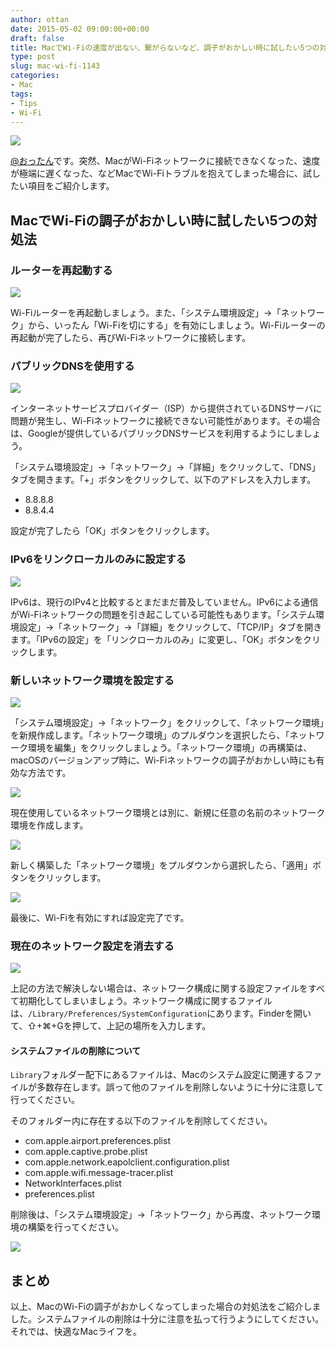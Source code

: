 ```yaml
---
author: ottan
date: 2015-05-02 09:00:00+00:00
draft: false
title: MacでWi-Fiの速度が出ない、繋がらないなど、調子がおかしい時に試したい5つの対処法
type: post
slug: mac-wi-fi-1143
categories:
- Mac
tags:
- Tips
- Wi-Fi
---
```


![](/uploads/2015/05/150502-5544325658139.jpg)






[@おったん](https://twitter.com/ottanxyz)です。突然、MacがWi-Fiネットワークに接続できなくなった、速度が極端に遅くなった、などMacでWi-Fiトラブルを抱えてしまった場合に、試したい項目をご紹介します。





## MacでWi-Fiの調子がおかしい時に試したい5つの対処法





### ルーターを再起動する





![](/uploads/2015/05/150502-554435a0ebb50.png)






Wi-Fiルーターを再起動しましょう。また、「システム環境設定」→「ネットワーク」から、いったん「Wi-Fiを切にする」を有効にしましょう。Wi-Fiルーターの再起動が完了したら、再びWi-Fiネットワークに接続します。





### パブリックDNSを使用する





![](/uploads/2015/05/150502-554435a3e36a9.png)






インターネットサービスプロバイダー（ISP）から提供されているDNSサーバに問題が発生し、Wi-Fiネットワークに接続できない可能性があります。その場合は、Googleが提供しているパブリックDNSサービスを利用するようにしましょう。





「システム環境設定」→「ネットワーク」→「詳細」をクリックして、「DNS」タブを開きます。「+」ボタンをクリックして、以下のアドレスを入力します。






  * 8.8.8.8
  * 8.8.4.4




設定が完了したら「OK」ボタンをクリックします。





### IPv6をリンクローカルのみに設定する





![](/uploads/2015/05/150502-554435a66eb8e.png)






IPv6は、現行のIPv4と比較するとまだまだ普及していません。IPv6による通信がWi-Fiネットワークの問題を引き起こしている可能性もあります。「システム環境設定」→「ネットワーク」→「詳細」をクリックして、「TCP/IP」タブを開きます。「IPv6の設定」を「リンクローカルのみ」に変更し、「OK」ボタンをクリックします。





### 新しいネットワーク環境を設定する





![](/uploads/2015/05/150502-554435a956ce5.png)






「システム環境設定」→「ネットワーク」をクリックして、「ネットワーク環境」を新規作成します。「ネットワーク環境」のプルダウンを選択したら、「ネットワーク環境を編集」をクリックしましょう。「ネットワーク環境」の再構築は、macOSのバージョンアップ時に、Wi-Fiネットワークの調子がおかしい時にも有効な方法です。





![](/uploads/2015/05/150502-554435ac4d8a0.png)






現在使用しているネットワーク環境とは別に、新規に任意の名前のネットワーク環境を作成します。





![](/uploads/2015/05/150502-55443c620e427.png)






新しく構築した「ネットワーク環境」をプルダウンから選択したら、「適用」ボタンをクリックします。





![](/uploads/2015/05/150502-55443c656c05b.png)






最後に、Wi-Fiを有効にすれば設定完了です。





### 現在のネットワーク設定を消去する





![](/uploads/2015/05/150502-55443d448791b.png)






上記の方法で解決しない場合は、ネットワーク構成に関する設定ファイルをすべて初期化してしまいましょう。ネットワーク構成に関するファイルは、`/Library/Preferences/SystemConfiguration`にあります。Finderを開いて、⇧+⌘+Gを押して、上記の場所を入力します。








#### システムファイルの削除について




`Library`フォルダー配下にあるファイルは、Macのシステム設定に関連するファイルが多数存在します。誤って他のファイルを削除しないように十分に注意して行ってください。








そのフォルダー内に存在する以下のファイルを削除してください。






  * com.apple.airport.preferences.plist
  * com.apple.captive.probe.plist
  * com.apple.network.eapolclient.configuration.plist
  * com.apple.wifi.message-tracer.plist
  * NetworkInterfaces.plist
  * preferences.plist




削除後は、「システム環境設定」→「ネットワーク」から再度、ネットワーク環境の構築を行ってください。





![](/uploads/2015/05/150502-554464bb4e43a.png)






## まとめ





以上、MacのWi-Fiの調子がおかしくなってしまった場合の対処法をご紹介しました。システムファイルの削除は十分に注意を払って行うようにしてください。それでは、快適なMacライフを。
